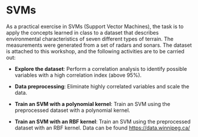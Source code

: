 # SVMs 

As a practical exercise in SVMs (Support Vector Machines), the task is to apply the concepts learned in class to a dataset that describes environmental characteristics of seven different types of terrain. The measurements were generated from a set of radars and sonars. The dataset is attached to this workshop, and the following activities are to be carried out:

- **Explore the dataset**: Perform a correlation analysis to identify possible variables with a high correlation index (above 95%).

- **Data preprocessing**: Eliminate highly correlated variables and scale the data.

- **Train an SVM with a polynomial kernel**: Train an SVM using the preprocessed dataset with a polynomial kernel.

- **Train an SVM with an RBF kernel**: Train an SVM using the preprocessed dataset with an RBF kernel.
Data can be found https://data.winnipeg.ca/
